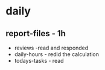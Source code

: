 # daily

## report-files - 1h
* reviews -read and responded
* daily-hours - redid the calculation
* todays-tasks - read 